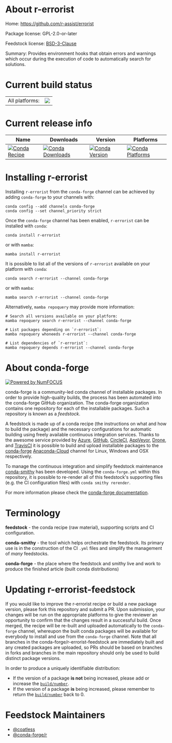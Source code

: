 About r-errorist
================

Home: https://github.com/r-assist/errorist

Package license: GPL-2.0-or-later

Feedstock license: [BSD-3-Clause](https://github.com/conda-forge/r-errorist-feedstock/blob/main/LICENSE.txt)

Summary: Provides environment hooks that obtain errors and warnings which occur during the execution of code to automatically search for solutions.

Current build status
====================


<table><tr><td>All platforms:</td>
    <td>
      <a href="https://dev.azure.com/conda-forge/feedstock-builds/_build/latest?definitionId=11592&branchName=main">
        <img src="https://dev.azure.com/conda-forge/feedstock-builds/_apis/build/status/r-errorist-feedstock?branchName=main">
      </a>
    </td>
  </tr>
</table>

Current release info
====================

| Name | Downloads | Version | Platforms |
| --- | --- | --- | --- |
| [![Conda Recipe](https://img.shields.io/badge/recipe-r--errorist-green.svg)](https://anaconda.org/conda-forge/r-errorist) | [![Conda Downloads](https://img.shields.io/conda/dn/conda-forge/r-errorist.svg)](https://anaconda.org/conda-forge/r-errorist) | [![Conda Version](https://img.shields.io/conda/vn/conda-forge/r-errorist.svg)](https://anaconda.org/conda-forge/r-errorist) | [![Conda Platforms](https://img.shields.io/conda/pn/conda-forge/r-errorist.svg)](https://anaconda.org/conda-forge/r-errorist) |

Installing r-errorist
=====================

Installing `r-errorist` from the `conda-forge` channel can be achieved by adding `conda-forge` to your channels with:

```
conda config --add channels conda-forge
conda config --set channel_priority strict
```

Once the `conda-forge` channel has been enabled, `r-errorist` can be installed with `conda`:

```
conda install r-errorist
```

or with `mamba`:

```
mamba install r-errorist
```

It is possible to list all of the versions of `r-errorist` available on your platform with `conda`:

```
conda search r-errorist --channel conda-forge
```

or with `mamba`:

```
mamba search r-errorist --channel conda-forge
```

Alternatively, `mamba repoquery` may provide more information:

```
# Search all versions available on your platform:
mamba repoquery search r-errorist --channel conda-forge

# List packages depending on `r-errorist`:
mamba repoquery whoneeds r-errorist --channel conda-forge

# List dependencies of `r-errorist`:
mamba repoquery depends r-errorist --channel conda-forge
```


About conda-forge
=================

[![Powered by
NumFOCUS](https://img.shields.io/badge/powered%20by-NumFOCUS-orange.svg?style=flat&colorA=E1523D&colorB=007D8A)](https://numfocus.org)

conda-forge is a community-led conda channel of installable packages.
In order to provide high-quality builds, the process has been automated into the
conda-forge GitHub organization. The conda-forge organization contains one repository
for each of the installable packages. Such a repository is known as a *feedstock*.

A feedstock is made up of a conda recipe (the instructions on what and how to build
the package) and the necessary configurations for automatic building using freely
available continuous integration services. Thanks to the awesome service provided by
[Azure](https://azure.microsoft.com/en-us/services/devops/), [GitHub](https://github.com/),
[CircleCI](https://circleci.com/), [AppVeyor](https://www.appveyor.com/),
[Drone](https://cloud.drone.io/welcome), and [TravisCI](https://travis-ci.com/)
it is possible to build and upload installable packages to the
[conda-forge](https://anaconda.org/conda-forge) [Anaconda-Cloud](https://anaconda.org/)
channel for Linux, Windows and OSX respectively.

To manage the continuous integration and simplify feedstock maintenance
[conda-smithy](https://github.com/conda-forge/conda-smithy) has been developed.
Using the ``conda-forge.yml`` within this repository, it is possible to re-render all of
this feedstock's supporting files (e.g. the CI configuration files) with ``conda smithy rerender``.

For more information please check the [conda-forge documentation](https://conda-forge.org/docs/).

Terminology
===========

**feedstock** - the conda recipe (raw material), supporting scripts and CI configuration.

**conda-smithy** - the tool which helps orchestrate the feedstock.
                   Its primary use is in the construction of the CI ``.yml`` files
                   and simplify the management of *many* feedstocks.

**conda-forge** - the place where the feedstock and smithy live and work to
                  produce the finished article (built conda distributions)


Updating r-errorist-feedstock
=============================

If you would like to improve the r-errorist recipe or build a new
package version, please fork this repository and submit a PR. Upon submission,
your changes will be run on the appropriate platforms to give the reviewer an
opportunity to confirm that the changes result in a successful build. Once
merged, the recipe will be re-built and uploaded automatically to the
`conda-forge` channel, whereupon the built conda packages will be available for
everybody to install and use from the `conda-forge` channel.
Note that all branches in the conda-forge/r-errorist-feedstock are
immediately built and any created packages are uploaded, so PRs should be based
on branches in forks and branches in the main repository should only be used to
build distinct package versions.

In order to produce a uniquely identifiable distribution:
 * If the version of a package **is not** being increased, please add or increase
   the [``build/number``](https://docs.conda.io/projects/conda-build/en/latest/resources/define-metadata.html#build-number-and-string).
 * If the version of a package **is** being increased, please remember to return
   the [``build/number``](https://docs.conda.io/projects/conda-build/en/latest/resources/define-metadata.html#build-number-and-string)
   back to 0.

Feedstock Maintainers
=====================

* [@coatless](https://github.com/coatless/)
* [@conda-forge/r](https://github.com/conda-forge/r/)

